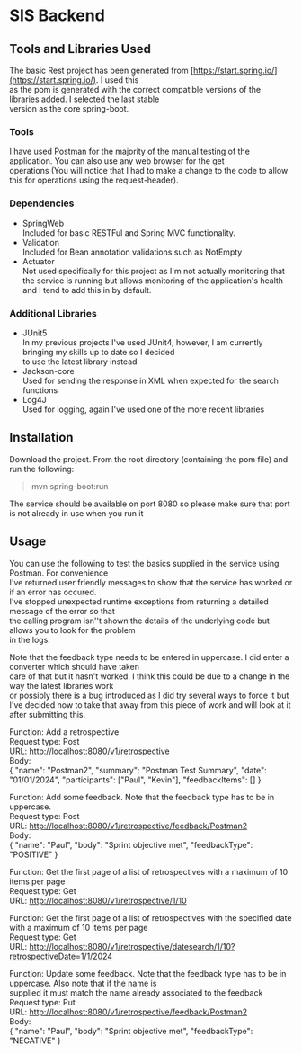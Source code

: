 # SIS Backend

## Tools and Libraries Used

The basic Rest project has been generated from [https://start.spring.io/](https://start.spring.io/).  I used this  
as the pom is generated with the correct compatible versions of the libraries added.  I selected the last stable  
version as the core spring-boot.

### Tools

I have used Postman for the majority of the manual testing of the application.  You can also use any web browser for the get  
operations (You will notice that I had to make a change to the code to allow this for operations using the request-header).

### Dependencies

- SpringWeb  
	Included for basic RESTFul and Spring MVC functionality.
- Validation  
	Included for Bean annotation validations such as NotEmpty
- Actuator  
	Not used specifically for this project as I'm not actually monitoring that the service is running 
but allows monitoring of the application's health and I tend to add this in by default.

### Additional Libraries

- JUnit5  
	In my previous projects I've used JUnit4, however, I am currently bringing my skills up to date so I decided  
to use the latest library instead
- Jackson-core  
	Used for sending the response in XML when expected for the search functions
- Log4J  
	Used for logging, again I've used one of the more recent libraries

## Installation

Download the project.  From the root directory (containing the pom file) and run the following:
> mvn spring-boot:run

The service should be available on port 8080 so please make sure that port is not already in use when you run it 

## Usage

You can use the following to test the basics supplied in the service using Postman.  For convenience  
I've returned user friendly messages to show that the service has worked or if an error has occured.  
I've stopped unexpected runtime exceptions from returning a detailed message of the error so that  
the calling program isn''t shown the details of the underlying code but allows you to look for the problem  
in the logs.  

Note that the feedback type needs to be entered in uppercase.  I did enter a converter which should have taken  
care of that but it hasn't worked.  I think this could be due to a change in the way the latest libraries work  
or possibly there is a bug introduced as I did try several ways to force it but I've decided now to take that
away from this piece of work and will look at it after submitting this.

Function: Add a retrospective  
Request type: Post  
URL: [http://localhost:8080/v1/retrospective](http://localhost:8080/v1/retrospective)  
Body:  
	{
	    "name": "Postman2",
	    "summary": "Postman Test Summary",
	    "date": "01/01/2024",
	    "participants": ["Paul", "Kevin"],
	    "feedbackItems": []
	}

Function: Add some feedback.  Note that the feedback type has to be in uppercase.  
Request type: Post  
URL: [http://localhost:8080/v1/retrospective/feedback/Postman2](http://localhost:8080/v1/retrospective/feedback/Postman2)  
Body:  
	{
	    "name": "Paul",
	    "body": "Sprint objective met",
	    "feedbackType": "POSITIVE"
	}

Function: Get the first page of a list of retrospectives with a maximum of 10 items per page  
Request type: Get  
URL: [http://localhost:8080/v1/retrospective/1/10](http://localhost:8080/v1/retrospective/1/10)  

Function: Get the first page of a list of retrospectives with the specified date with a maximum of 10 items per page  
Request type: Get  
URL: [http://localhost:8080/v1/retrospective/datesearch/1/10?retrospectiveDate=1/1/2024](http://localhost:8080/v1/retrospective/datesearch/1/10?retrospectiveDate=1/1/2024)  

Function: Update some feedback.  Note that the feedback type has to be in uppercase. Also note that if the name is  
supplied it must match the name already associated to the feedback  
Request type: Put  
URL: [http://localhost:8080/v1/retrospective/feedback/Postman2](http://localhost:8080/v1/retrospective/feedback/Postman2)  
Body:  
	{
	    "name": "Paul",
	    "body": "Sprint objective met",
	    "feedbackType": "NEGATIVE"
	}

